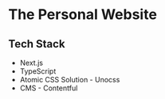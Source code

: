 # The Personal Website

##  Tech Stack
- Next.js
- TypeScript
- Atomic CSS Solution - Unocss
- CMS - Contentful

